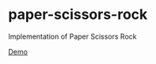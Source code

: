 # paper-scissors-rock
Implementation of Paper Scissors Rock  
  
[Demo](https://natashachiorsac.github.io/paper-scissors-rock/)
